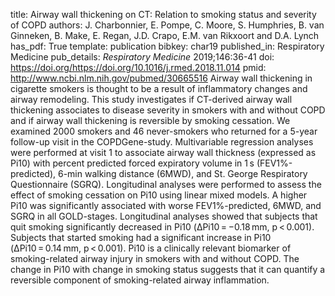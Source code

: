 title: Airway wall thickening on CT: Relation to smoking status and severity of COPD
authors: J. Charbonnier, E. Pompe, C. Moore, S. Humphries, B. van Ginneken, B. Make, E. Regan, J.D. Crapo, E.M. van Rikxoort and D.A. Lynch
has_pdf: True
template: publication
bibkey: char19
published_in: Respiratory Medicine
pub_details: <i>Respiratory Medicine</i> 2019;146:36-41
doi: https://doi.org/https://doi.org/10.1016/j.rmed.2018.11.014
pmid: http://www.ncbi.nlm.nih.gov/pubmed/30665516
Airway wall thickening in cigarette smokers is thought to be a result of inflammatory changes and airway remodeling. This study investigates if CT-derived airway wall thickening associates to disease severity in smokers with and without COPD and if airway wall thickening is reversible by smoking cessation. We examined 2000 smokers and 46 never-smokers who returned for a 5-year follow-up visit in the COPDGene-study. Multivariable regression analyses were performed at visit 1 to associate airway wall thickness (expressed as Pi10) with percent predicted forced expiratory volume in 1 s (FEV1%-predicted), 6-min walking distance (6MWD), and St. George Respiratory Questionnaire (SGRQ). Longitudinal analyses were performed to assess the effect of smoking cessation on Pi10 using linear mixed models. A higher Pi10 was significantly associated with worse FEV1%-predicted, 6MWD, and SGRQ in all GOLD-stages. Longitudinal analyses showed that subjects that quit smoking significantly decreased in Pi10 (ΔPi10 = −0.18 mm, p < 0.001). Subjects that started smoking had a significant increase in Pi10 (ΔPi10 = 0.14 mm, p < 0.001). Pi10 is a clinically relevant biomarker of smoking-related airway injury in smokers with and without COPD. The change in Pi10 with change in smoking status suggests that it can quantify a reversible component of smoking-related airway inflammation.

